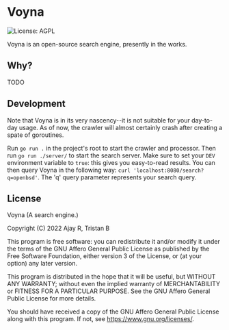 # Voyna

![License: AGPL](https://img.shields.io/badge/license-AGPL-%233897f0)

Voyna is an open-source search engine, presently in the works.

## Why?

TODO

## Development

Note that Voyna is in its very nascency--it is not suitable for your day-to-day
usage. As of now, the crawler will almost certainly crash after creating a spate
of goroutines.

Run `go run .` in the project's root to start the crawler and processor. Then
run `go run ./server/` to start the search server. Make sure to set your `DEV`
environment variable to `true`: this gives you easy-to-read results. You can
then query Voyna in the following way: `curl 'localhost:8080/search?q=openbsd'`.
The 'q' query parameter represents your search query.

## License

Voyna (A search engine.)

Copyright (C) 2022 Ajay R, Tristan B

This program is free software: you can redistribute it and/or modify it under
the terms of the GNU Affero General Public License as published by the Free
Software Foundation, either version 3 of the License, or (at your option) any
later version.

This program is distributed in the hope that it will be useful, but WITHOUT ANY
WARRANTY; without even the implied warranty of MERCHANTABILITY or FITNESS FOR A
PARTICULAR PURPOSE.  See the GNU Affero General Public License for more details.

You should have received a copy of the GNU Affero General Public License along
with this program.  If not, see <https://www.gnu.org/licenses/>.
